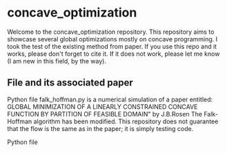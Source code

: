 # concave_optimization
Welcome to the concave_optimization repository.
This repository aims to showcase several global optimizations mostly on concave programming. I took the test of the existing method from paper.
If you use this repo and it works, please don't forget to cite it. If it does not work, please let me know (I am new in this field, by the way).

## File and its associated paper
Python file falk_hoffman.py
is a numerical simulation of a paper entitled: GLOBAL MINIMIZATION OF A LINEARLY CONSTRAINED CONCAVE FUNCTION BY PARTITION OF FEASIBLE DOMAIN" by J.B.Rosen
The Falk-Hoffman algorithm has been modified. This repository does not guarantee that the flow is the same as in the paper; it is simply testing code.

Python file


